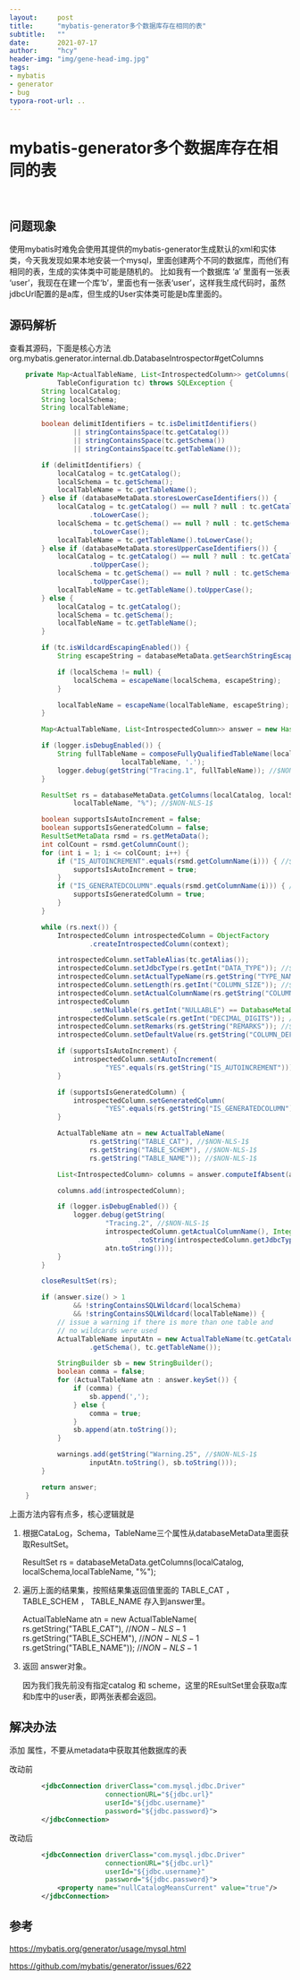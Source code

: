 ```yaml
---
layout:     post
title:      "mybatis-generator多个数据库存在相同的表"
subtitle:   ""
date:       2021-07-17
author:     "hcy"
header-img: "img/gene-head-img.jpg"
tags:
- mybatis
- generator
- bug
typora-root-url: ..
---
```




# mybatis-generator多个数据库存在相同的表

​

## 问题现象		


使用mybatis时难免会使用其提供的mybatis-generator生成默认的xml和实体类，今天我发现如果本地安装一个mysql，里面创建两个不同的数据库，而他们有相同的表，生成的实体类中可能是随机的。
比如我有一个数据库 ‘a’ 里面有一张表 ‘user’，我现在在建一个库‘b’，里面也有一张表‘user’，这样我生成代码时，虽然jdbcUrl配置的是a库，但生成的User实体类可能是b库里面的。



## 源码解析
查看其源码，下面是核心方法
org.mybatis.generator.internal.db.DatabaseIntrospector#getColumns

```java
    private Map<ActualTableName, List<IntrospectedColumn>> getColumns(
            TableConfiguration tc) throws SQLException {
        String localCatalog;
        String localSchema;
        String localTableName;

        boolean delimitIdentifiers = tc.isDelimitIdentifiers()
                || stringContainsSpace(tc.getCatalog())
                || stringContainsSpace(tc.getSchema())
                || stringContainsSpace(tc.getTableName());

        if (delimitIdentifiers) {
            localCatalog = tc.getCatalog();
            localSchema = tc.getSchema();
            localTableName = tc.getTableName();
        } else if (databaseMetaData.storesLowerCaseIdentifiers()) {
            localCatalog = tc.getCatalog() == null ? null : tc.getCatalog()
                    .toLowerCase();
            localSchema = tc.getSchema() == null ? null : tc.getSchema()
                    .toLowerCase();
            localTableName = tc.getTableName().toLowerCase();
        } else if (databaseMetaData.storesUpperCaseIdentifiers()) {
            localCatalog = tc.getCatalog() == null ? null : tc.getCatalog()
                    .toUpperCase();
            localSchema = tc.getSchema() == null ? null : tc.getSchema()
                    .toUpperCase();
            localTableName = tc.getTableName().toUpperCase();
        } else {
            localCatalog = tc.getCatalog();
            localSchema = tc.getSchema();
            localTableName = tc.getTableName();
        }

        if (tc.isWildcardEscapingEnabled()) {
            String escapeString = databaseMetaData.getSearchStringEscape();

            if (localSchema != null) {
                localSchema = escapeName(localSchema, escapeString);
            }

            localTableName = escapeName(localTableName, escapeString);
        }

        Map<ActualTableName, List<IntrospectedColumn>> answer = new HashMap<>();

        if (logger.isDebugEnabled()) {
            String fullTableName = composeFullyQualifiedTableName(localCatalog, localSchema,
                            localTableName, '.');
            logger.debug(getString("Tracing.1", fullTableName)); //$NON-NLS-1$
        }

        ResultSet rs = databaseMetaData.getColumns(localCatalog, localSchema,
                localTableName, "%"); //$NON-NLS-1$

        boolean supportsIsAutoIncrement = false;
        boolean supportsIsGeneratedColumn = false;
        ResultSetMetaData rsmd = rs.getMetaData();
        int colCount = rsmd.getColumnCount();
        for (int i = 1; i <= colCount; i++) {
            if ("IS_AUTOINCREMENT".equals(rsmd.getColumnName(i))) { //$NON-NLS-1$
                supportsIsAutoIncrement = true;
            }
            if ("IS_GENERATEDCOLUMN".equals(rsmd.getColumnName(i))) { //$NON-NLS-1$
                supportsIsGeneratedColumn = true;
            }
        }

        while (rs.next()) {
            IntrospectedColumn introspectedColumn = ObjectFactory
                    .createIntrospectedColumn(context);

            introspectedColumn.setTableAlias(tc.getAlias());
            introspectedColumn.setJdbcType(rs.getInt("DATA_TYPE")); //$NON-NLS-1$
            introspectedColumn.setActualTypeName(rs.getString("TYPE_NAME")); //$NON-NLS-1$
            introspectedColumn.setLength(rs.getInt("COLUMN_SIZE")); //$NON-NLS-1$
            introspectedColumn.setActualColumnName(rs.getString("COLUMN_NAME")); //$NON-NLS-1$
            introspectedColumn
                    .setNullable(rs.getInt("NULLABLE") == DatabaseMetaData.columnNullable); //$NON-NLS-1$
            introspectedColumn.setScale(rs.getInt("DECIMAL_DIGITS")); //$NON-NLS-1$
            introspectedColumn.setRemarks(rs.getString("REMARKS")); //$NON-NLS-1$
            introspectedColumn.setDefaultValue(rs.getString("COLUMN_DEF")); //$NON-NLS-1$

            if (supportsIsAutoIncrement) {
                introspectedColumn.setAutoIncrement(
                        "YES".equals(rs.getString("IS_AUTOINCREMENT"))); //$NON-NLS-1$ //$NON-NLS-2$
            }

            if (supportsIsGeneratedColumn) {
                introspectedColumn.setGeneratedColumn(
                        "YES".equals(rs.getString("IS_GENERATEDCOLUMN"))); //$NON-NLS-1$ //$NON-NLS-2$
            }

            ActualTableName atn = new ActualTableName(
                    rs.getString("TABLE_CAT"), //$NON-NLS-1$
                    rs.getString("TABLE_SCHEM"), //$NON-NLS-1$
                    rs.getString("TABLE_NAME")); //$NON-NLS-1$

            List<IntrospectedColumn> columns = answer.computeIfAbsent(atn, k -> new ArrayList<>());

            columns.add(introspectedColumn);

            if (logger.isDebugEnabled()) {
                logger.debug(getString(
                        "Tracing.2", //$NON-NLS-1$
                        introspectedColumn.getActualColumnName(), Integer
                                .toString(introspectedColumn.getJdbcType()),
                        atn.toString()));
            }
        }

        closeResultSet(rs);

        if (answer.size() > 1
                && !stringContainsSQLWildcard(localSchema)
                && !stringContainsSQLWildcard(localTableName)) {
            // issue a warning if there is more than one table and
            // no wildcards were used
            ActualTableName inputAtn = new ActualTableName(tc.getCatalog(), tc
                    .getSchema(), tc.getTableName());

            StringBuilder sb = new StringBuilder();
            boolean comma = false;
            for (ActualTableName atn : answer.keySet()) {
                if (comma) {
                    sb.append(',');
                } else {
                    comma = true;
                }
                sb.append(atn.toString());
            }

            warnings.add(getString("Warning.25", //$NON-NLS-1$
                    inputAtn.toString(), sb.toString()));
        }

        return answer;
    }

```

上面方法内容有点多，核心逻辑就是

1. 根据CataLog，Schema，TableName三个属性从databaseMetaData里面获取ResultSet。

    ResultSet rs = databaseMetaData.getColumns(localCatalog, localSchema,localTableName, "%");

2. 遍历上面的结果集，按照结果集返回值里面的 TABLE_CAT ， TABLE_SCHEM  ， TABLE_NAME 存入到answer里。

    ActualTableName atn = new ActualTableName(
                    rs.getString("TABLE_CAT"), //$NON-NLS-1$
                    rs.getString("TABLE_SCHEM"), //$NON-NLS-1$
                    rs.getString("TABLE_NAME")); //$NON-NLS-1$

3. 返回 answer对象。

    因为我们我先前没有指定catalog 和 scheme，这里的REsultSet里会获取a库和b库中的user表，即两张表都会返回。


## 解决办法

添加 <property name="nullCatalogMeansCurrent" value="true"/> 属性，不要从metadata中获取其他数据库的表

改动前
```xml
        <jdbcConnection driverClass="com.mysql.jdbc.Driver"
                        connectionURL="${jdbc.url}"
                        userId="${jdbc.username}"
                        password="${jdbc.password}">
        </jdbcConnection>

```


改动后
```xml
        <jdbcConnection driverClass="com.mysql.jdbc.Driver"
                        connectionURL="${jdbc.url}"
                        userId="${jdbc.username}"
                        password="${jdbc.password}">
            <property name="nullCatalogMeansCurrent" value="true"/>
        </jdbcConnection>
```



## 参考

https://mybatis.org/generator/usage/mysql.html

https://github.com/mybatis/generator/issues/622